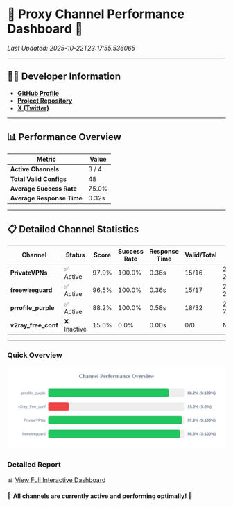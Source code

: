 # 🌟 Proxy Channel Performance Dashboard 🌟

_Last Updated: 2025-10-22T23:17:55.536065_

---

## 👩‍💻 Developer Information

- **[GitHub Profile](https://github.com/4n0nymou3)**  
- **[Project Repository](https://github.com/4n0nymou3/multi-proxy-config-fetcher)**  
- **[X (Twitter)](https://x.com/4n0nymou3)**  

---

## 📊 Performance Overview

| Metric                | Value       |
|-----------------------|-------------|
| **Active Channels**   | 3 / 4       |
| **Total Valid Configs** | 48          |
| **Average Success Rate** | 75.0%      |
| **Average Response Time** | 0.32s       |

---

## 📋 Detailed Channel Statistics

| Channel          | Status     | Score  | Success Rate | Response Time | Valid/Total | Last Success               |
|------------------|------------|--------|--------------|---------------|-------------|----------------------------|
| **PrivateVPNs**  | ✅ Active  | 97.9%  | 100.0% | 0.36s         | 15/16       | 2025-10-22T23:17:55.143194 |
| **freewireguard**  | ✅ Active  | 96.5%  | 100.0% | 0.36s         | 15/17       | 2025-10-22T23:17:55.534507 |
| **prrofile_purple**  | ✅ Active  | 88.2%  | 100.0% | 0.58s         | 18/32       | 2025-10-22T23:17:43.555687 |
| **v2ray_free_conf**  | ❌ Inactive  | 15.0%  | 0.0% | 0.00s         | 0/0       | None |

---

### Quick Overview
<div align="center">
  <a href="https://raw.githubusercontent.com/nullluser/NullRepo/refs/heads/main/assets/channel_stats_chart.svg">
    <img src="https://raw.githubusercontent.com/nullluser/NullRepo/refs/heads/main/assets/channel_stats_chart.svg" alt="Source Performance Statistics" width="800">
  </a>
</div>

### Detailed Report
📊 [View Full Interactive Dashboard](https://htmlpreview.github.io/?https://github.com/nullluser/NullRepo/blob/main/assets/performance_report.html)

🎉 **All channels are currently active and performing optimally!** 🎉
